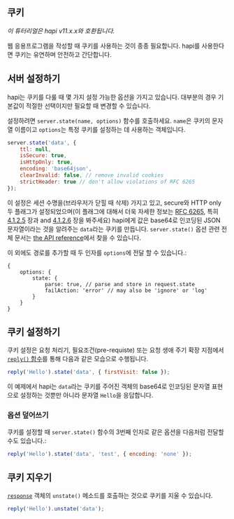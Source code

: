 ## 쿠키

_이 튜터리얼은 hapi v11.x.x와 호환됩니다._

웹 응용프로그램을 작성할 때 쿠키를 사용하는 것이 종종 필요합니다. hapi를 사용한다면 쿠키는 유연하며 안전하고 간단합니다.

## 서버 설정하기

hapi는 쿠키를 다룰 때 몇 가지 설정 가능한 옵션을 가지고 있습니다. 대부분의 경우 기본값이 적절한 선택이지만 필요할 때 변경할 수 있습니다.

설정하려면 `server.state(name, options)` 함수를 호출하세요. `name`은 쿠키의 문자열 이름이고 `options`는 특정 쿠키를 설정하는 데 사용하는 객체입니다.

```javascript
server.state('data', {
    ttl: null,
    isSecure: true,
    isHttpOnly: true,
    encoding: 'base64json',
    clearInvalid: false, // remove invalid cookies
    strictHeader: true // don't allow violations of RFC 6265
});
```

이 설정은 세션 수명을(브라우저가 닫힐 때 삭제) 가지고 있고, secure와 HTTP only 두 플래그가 설정되었으며(이 플래그에 대해서 더욱 자세한 정보는 [RFC 6265](http://tools.ietf.org/html/rfc6265), 특히 [4.1.2.5](http://tools.ietf.org/html/rfc6265#section-4.1.2.5) 장과 and [4.1.2.6](http://tools.ietf.org/html/rfc6265#section-4.1.2.6) 장을 봐주세요) hapi에게 값은 base64로 인코딩된 JSON 문자열이라는 것을 알려주는 `data`라는 쿠키를 만듭니다. `server.state()` 옵션 관련 전체 문서는 [the API reference](/api#serverstatename-options)에서 찾을 수 있습니다.

이 외에도 경로를 추가할 때 두 인자를 `options`에 전달 할 수 있습니다.:

```json5
{
    options: {
        state: {
            parse: true, // parse and store in request.state
            failAction: 'error' // may also be 'ignore' or 'log'
        }
    }
}
```

## 쿠키 설정하기

쿠키 설정은 요청 처리기, 필요조건(pre-requiste) 또는 요청 생애 주기 확장 지점에서 [`reply()` 함수](/api#reply-interface)를 통해 다음과 같은 모습으로 수행됩니다.

```javascript
reply('Hello').state('data', { firstVisit: false });
```

이 예제에서 hapi는 `data`라는 쿠키를 주어진 객체의 base64로 인코딩된 문자열 표현으로 설정하는 것뿐만 아니라 문자열 `Hello`을 응답합니다.

### 옵션 덮어쓰기

쿠키를 설정할 때 `server.state()` 함수의 3번째 인자로 같은 옵션을 다음처럼 전달할 수도 있습니다.:

```javascript
reply('Hello').state('data', 'test', { encoding: 'none' });
```

## 쿠키 지우기

[`response`](/api#response-object) 객체의 `unstate()` 메소드를 호출하는 것으로 쿠키를 지울 수 있습니다.

```javascript
reply('Hello').unstate('data');
```

